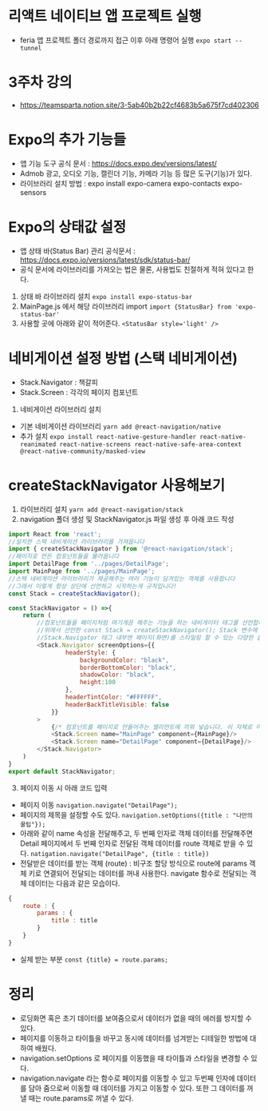 # 리액트 네이티브 앱 프로젝트 실행
- feria 앱 프로젝트 폴더 경로까지 접근 이후 아래 명령어 실행
```expo start --tunnel```

# 3주차 강의
- https://teamsparta.notion.site/3-5ab40b2b22cf4683b5a675f7cd402306

# Expo의 추가 기능들
- 앱 기능 도구 공식 문서 : https://docs.expo.dev/versions/latest/
- Admob 광고, 오디오 기능, 캘린더 기능, 카메라 기능 등 많은 도구(기능)가 있다.
- 라이브러리 설치 방법 : expo install expo-camera expo-contacts expo-sensors

# Expo의 상태값 설정
- 앱 상태 바(Status Bar) 관리 공식문서 : https://docs.expo.io/versions/latest/sdk/status-bar/
- 공식 문서에 라이브러리를 가져오는 법은 물론, 사용법도 친절하게 적혀 있다고 한다.

1. 상태 바 라이브러리 설치
`expo install expo-status-bar`
2. MainPage.js 에서 해당 라이브러리 import
`import {StatusBar} from 'expo-status-bar'`
3. 사용할 곳에 아래와 같이 적어준다.
`<StatusBar style='light' />`

# 네비게이션 설정 방법 (스택 네비게이션)
- Stack.Navigator : 책갈피
- Stack.Screen : 각각의 페이지 컴포넌트
1. 네비게이션 라이브러리 설치
- 기본 네비게이션 라이브러리
`yarn add @react-navigation/native`
- 추가 설치
`expo install react-native-gesture-handler react-native-reanimated react-native-screens react-native-safe-area-context @react-native-community/masked-view`

# createStackNavigator 사용해보기
1. 라이브러리 설치
`yarn add @react-navigation/stack`
2. navigation 폴더 생성 및 StackNavigator.js 파일 생성 후 아래 코드 작성
```js
import React from 'react';
//설치한 스택 네비게이션 라이브러리를 가져옵니다
import { createStackNavigator } from '@react-navigation/stack';
//페이지로 만든 컴포넌트들을 불러옵니다
import DetailPage from '../pages/DetailPage';
import MainPage from '../pages/MainPage';
//스택 네비게이션 라이브러리가 제공해주는 여러 기능이 담겨있는 객체를 사용합니다
//그래서 이렇게 항상 상단에 선언하고 시작하는게 규칙입니다!
const Stack = createStackNavigator();

const StackNavigator = () =>{
    return (
        //컴포넌트들을 페이지처럼 여기게끔 해주는 기능을 하는 네비게이터 태그를 선언합니다.
        //위에서 선언한 const Stack = createStackNavigator(); Stack 변수에 들어있는 태그를 꺼내 사용합니다.
        //Stack.Navigator 태그 내부엔 페이지(화면)를 스타일링 할 수 있는 다양한 옵션들이 담겨 있습니다.
        <Stack.Navigator screenOptions={{
                headerStyle: {
                    backgroundColor: "black",
                    borderBottomColor: "black",
                    shadowColor: "black",
                    height:100
                },
                headerTintColor: "#FFFFFF",
                headerBackTitleVisible: false
            }}
        >
            {/* 컴포넌트를 페이지로 만들어주는 엘리먼트에 끼워 넣습니다. 이 자체로 이제 페이지 기능을 합니다*/}
            <Stack.Screen name="MainPage" component={MainPage}/>
            <Stack.Screen name="DetailPage" component={DetailPage}/>
        </Stack.Navigator>
    )
}
export default StackNavigator;
```
3. 페이지 이동 시 아래 코드 입력
- 페이지 이동
`navigation.navigate("DetailPage");`
- 페이지의 제목을 설정할 수도 있다.
`navigation.setOptions({title : "나만의 꿀팁"});`
- 아래와 같이 name 속성을 전달해주고, 두 번째 인자로 객체 데이터를 전달해주면 Detail 페이지에서 두 번째 인자로 전달된 객체 데이터를 route 객체로 받을 수 있다.
`natigation.navigate("DetailPage", {title : title})`
- 전달받은 데이터를 받는 객체 (route) : 비구조 할당 방식으로 route에 params 객체 키로 연결되어 전달되는 데이터를 꺼내 사용한다. navigate 함수로 전달되는 객체 데이터는 다음과 같은 모습이다.
```js
{
    route : {
        params : {
            title : title
        }
    }
}
```
- 실제 받는 부분
`const {title} = route.params;`


# 정리
- 로딩화면 혹은 초기 데이터를 보여줌으로서 데이터가 없을 때의 에러를 방지할 수 있다.
- 페이지를 이동하고 타이틀을 바꾸고 동시에 데이터를 넘겨받는 디테일한 방법에 대하여 배웠다.
- navigation.setOptions 로 페이지를 이동했을 때 타이틀과 스타일을 변경할 수 있다.
- navigation.navigate 라는 함수로 페이지를 이동할 수 있고 두번째 인자에 데이터를 담아 줌으로써 이동할 때 데이터를 가지고 이동할 수 있다. 또한 그 데이터를 꺼낼 때는 route.params로 꺼낼 수 있다.